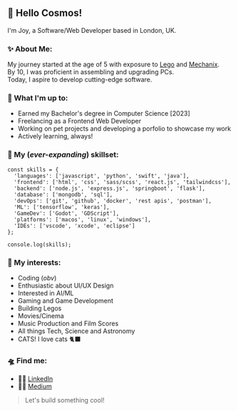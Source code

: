 ## 👋 Hello Cosmos!

I'm Joy, a Software/Web Developer based in London, UK.

### ✨ About Me:
My journey started at the age of 5 with exposure to [Lego](https://www.lego.com) and [Mechanix](https://zephyrtoys.com/product/plastic-mechanix-planes-161).  
By 10, I was proficient in assembling and upgrading PCs.  
Today, I aspire to develop cutting-edge software.  

### 🚀 What I'm up to:
- Earned my Bachelor's degree in Computer Science [2023]
- Freelancing as a Frontend Web Developer
- Working on pet projects and developing a porfolio to showcase my work
- Actively learning, always!

### 🔭 My (_ever-expanding_) skillset: 
```
const skills = {
  'languages': ['javascript', 'python', 'swift', 'java'],
  'frontend': ['html', 'css', 'sass/scss', 'react.js', 'tailwindcss'],
  'backend': ['node.js', 'express.js', 'springboot', 'flask'],
  'database': ['mongodb', 'sql'],
  'devOps': ['git', 'github', 'docker', 'rest apis', 'postman'],
  'ML': ['tensorflow', 'keras'],
  'GameDev': ['Godot', 'GDScript'],
  'platforms': ['macos', 'linux', 'windows'],
  'IDEs': ['vscode', 'xcode', 'eclipse']
};

console.log(skills);
```

### 👾 My interests:
- Coding (_obv_)
- Enthusiastic about UI/UX Design
- Interested in AI/ML
- Gaming and Game Development
- Building Legos
- Movies/Cinema
- Music Production and Film Scores
- All things Tech, Science and Astronomy
- CATS! I love cats 🐈‍⬛

### 🛸 Find me:
- 🧑‍🚀 [LinkedIn](https://www.linkedin.com/in/joyster/)
- 🧑‍💻 [Medium](https://medium.com/@joysterr)

> Let's build something cool!
<!--
end
-->
